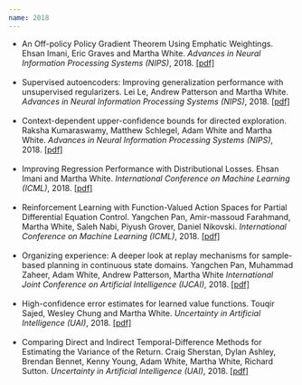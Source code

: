```yaml
---
name: 2018
---
```


<ul>
 <li>An Off-policy Policy Gradient Theorem Using Emphatic Weightings.
  Ehsan Imani, Eric Graves and Martha White.
  <i>Advances in Neural Information Processing Systems (NIPS)</i>,
    2018. <a href="https://arxiv.org/abs/1811.09013">[pdf]</a>
    </li>
    <br />
  <li> Supervised autoencoders: Improving generalization performance with unsupervised regularizers.
   Lei Le, Andrew Patterson and Martha White.
  <i>Advances in Neural Information Processing Systems (NIPS)</i>,
    2018. <a href="http://papers.nips.cc/paper/7296-supervised-autoencoders-improving-generalization-performance-with-unsupervised-regularizers">[pdf]</a>
    </li>
    <br />
  <li> Context-dependent upper-confidence bounds for directed exploration.
  Raksha Kumaraswamy, Matthew Schlegel, Adam White and Martha White.
  <i>Advances in Neural Information Processing Systems (NIPS)</i>,
    2018. <a href="https://arxiv.org/abs/1811.06629">[pdf]</a>
    </li>
       <br />     
    <li> Improving Regression Performance with Distributional Losses.
  Ehsan Imani and Martha White.
  <i>International Conference on Machine Learning (ICML)</i>,
    2018. <a href="https://arxiv.org/abs/1806.04613">[pdf]</a>
    </li>
       <br /> 
  <li> Reinforcement Learning with Function-Valued Action Spaces for Partial Differential Equation Control.
  Yangchen Pan, Amir-massoud Farahmand, Martha White, Saleh Nabi,
   Piyush Grover, Daniel Nikovski.
  <i>International Conference on Machine Learning (ICML)</i>,
    2018. <a href="https://arxiv.org/abs/1806.06931">[pdf]</a>
   </li>
   <br />
  <li> Organizing experience: A deeper look at replay mechanisms for sample-based planning in
   continuous state domains. Yangchen Pan, Muhammad Zaheer, Adam White, Andrew Patterson, Martha White
  <i>International Joint Conference on Artificial Intelligence (IJCAI)</i>,
    2018. <a href="https://arxiv.org/abs/1806.04624">[pdf]</a>
   </li>
   <br />
   <li>High-confidence error estimates for learned value functions.
  Touqir Sajed, Wesley Chung and Martha White.
  <i>Uncertainty in Artificial Intelligence (UAI)</i>,
    2018. <a href="https://arxiv.org/abs/1808.09127">[pdf]</a>
   </li>
   <br />   
  <li>Comparing Direct and Indirect Temporal-Difference Methods for Estimating the Variance of the Return.
  Craig Sherstan, Dylan Ashley, Brendan Bennet, Kenny Young, Adam White, Martha White, Richard Sutton.
  <i>Uncertainty in Artificial Intelligence (UAI)</i>,
    2018.  <a href="http://auai.org/uai2018/proceedings/papers/35.pdf">[pdf]</a>
   </li>
</ul>
